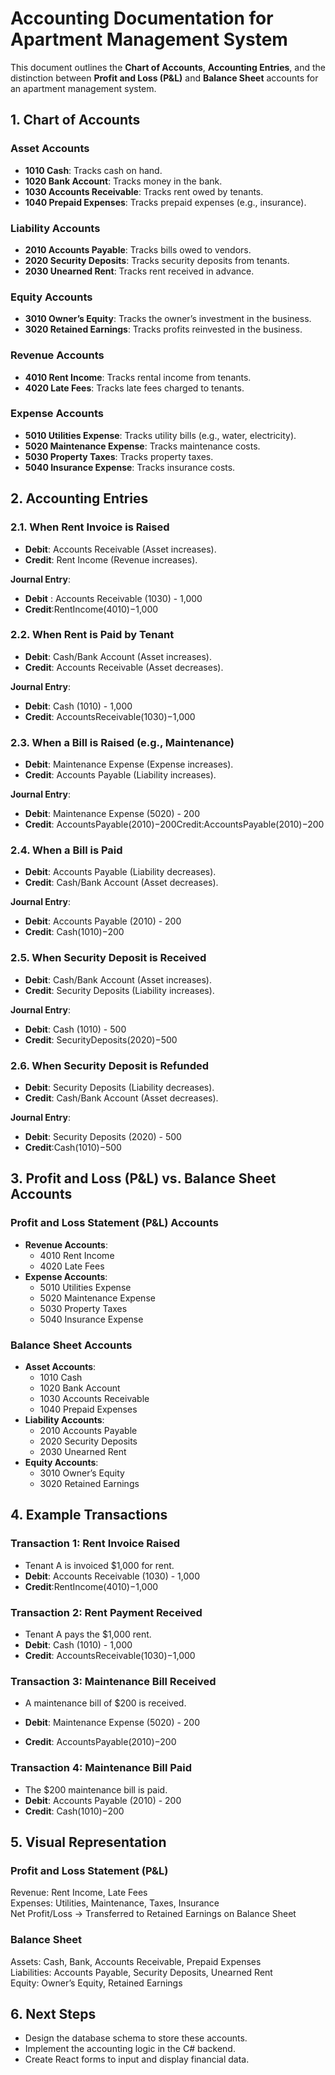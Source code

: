 
# Accounting Documentation for Apartment Management System

This document outlines the **Chart of Accounts**, **Accounting Entries**, and the distinction between **Profit and Loss (P&L)** and **Balance Sheet** accounts for an apartment management system.

## **1. Chart of Accounts**

### **Asset Accounts**
- **1010 Cash**: Tracks cash on hand.
- **1020 Bank Account**: Tracks money in the bank.
- **1030 Accounts Receivable**: Tracks rent owed by tenants.
- **1040 Prepaid Expenses**: Tracks prepaid expenses (e.g., insurance).

### **Liability Accounts**
- **2010 Accounts Payable**: Tracks bills owed to vendors.
- **2020 Security Deposits**: Tracks security deposits from tenants.
- **2030 Unearned Rent**: Tracks rent received in advance.

### **Equity Accounts**
- **3010 Owner’s Equity**: Tracks the owner’s investment in the business.
- **3020 Retained Earnings**: Tracks profits reinvested in the business.

### **Revenue Accounts**
- **4010 Rent Income**: Tracks rental income from tenants.
- **4020 Late Fees**: Tracks late fees charged to tenants.

### **Expense Accounts**
- **5010 Utilities Expense**: Tracks utility bills (e.g., water, electricity).
- **5020 Maintenance Expense**: Tracks maintenance costs.
- **5030 Property Taxes**: Tracks property taxes.
- **5040 Insurance Expense**: Tracks insurance costs.

## **2. Accounting Entries**

### **2.1. When Rent Invoice is Raised**
- **Debit**: Accounts Receivable (Asset increases).
- **Credit**: Rent Income (Revenue increases).

**Journal Entry**:
- **Debit** : Accounts Receivable (1030) -  1,000
- **Credit**:RentIncome(4010)−1,000

### **2.2. When Rent is Paid by Tenant**
- **Debit**: Cash/Bank Account (Asset increases).
- **Credit**: Accounts Receivable (Asset decreases).

**Journal Entry**:
- **Debit**: Cash (1010) -  1,000
- **Credit**: AccountsReceivable(1030)−1,000

### **2.3. When a Bill is Raised (e.g., Maintenance)**
- **Debit**: Maintenance Expense (Expense increases).
- **Credit**: Accounts Payable (Liability increases).

**Journal Entry**:
- **Debit**: Maintenance Expense (5020) - 200
- **Credit**: AccountsPayable(2010)−200Credit:AccountsPayable(2010)−200

### **2.4. When a Bill is Paid**
- **Debit**: Accounts Payable (Liability decreases).
- **Credit**: Cash/Bank Account (Asset decreases).

**Journal Entry**:
- **Debit**: Accounts Payable (2010) -  200
- **Credit**: Cash(1010)−200

### **2.5. When Security Deposit is Received**
- **Debit**: Cash/Bank Account (Asset increases).
- **Credit**: Security Deposits (Liability increases).

**Journal Entry**:
- **Debit**: Cash (1010) -  500
- **Credit**: SecurityDeposits(2020)−500

### **2.6. When Security Deposit is Refunded**
- **Debit**: Security Deposits (Liability decreases).
- **Credit**: Cash/Bank Account (Asset decreases).

**Journal Entry**:
- **Debit**: Security Deposits (2020) -  500
- **Credit**:Cash(1010)−500

## **3. Profit and Loss (P&L) vs. Balance Sheet Accounts**

### **Profit and Loss Statement (P&L) Accounts**
- **Revenue Accounts**:
  - 4010 Rent Income
  - 4020 Late Fees
- **Expense Accounts**:
  - 5010 Utilities Expense
  - 5020 Maintenance Expense
  - 5030 Property Taxes
  - 5040 Insurance Expense

### **Balance Sheet Accounts**
- **Asset Accounts**:
  - 1010 Cash
  - 1020 Bank Account
  - 1030 Accounts Receivable
  - 1040 Prepaid Expenses
- **Liability Accounts**:
  - 2010 Accounts Payable
  - 2020 Security Deposits
  - 2030 Unearned Rent
- **Equity Accounts**:
  - 3010 Owner’s Equity
  - 3020 Retained Earnings

## **4. Example Transactions**

### **Transaction 1: Rent Invoice Raised**
- Tenant A is invoiced $1,000 for rent.
- **Debit**: Accounts Receivable (1030) -  1,000 
- **Credit**:RentIncome(4010)−1,000

### **Transaction 2: Rent Payment Received**
- Tenant A pays the $1,000 rent.
- **Debit**: Cash (1010) -  1,000
- **Credit**: AccountsReceivable(1030)−1,000

### **Transaction 3: Maintenance Bill Received**
- A maintenance bill of $200 is received.

- **Debit**: Maintenance Expense (5020) -  200
- **Credit**: AccountsPayable(2010)−200

### **Transaction 4: Maintenance Bill Paid**
- The $200 maintenance bill is paid.
- **Debit**: Accounts Payable (2010) -  200
- **Credit**: Cash(1010)−200


## **5. Visual Representation**

### **Profit and Loss Statement (P&L)**

Revenue: Rent Income, Late Fees  
Expenses: Utilities, Maintenance, Taxes, Insurance  
Net Profit/Loss → Transferred to Retained Earnings on Balance Sheet

### **Balance Sheet**

Assets: Cash, Bank, Accounts Receivable, Prepaid Expenses  
Liabilities: Accounts Payable, Security Deposits, Unearned Rent  
Equity: Owner’s Equity, Retained Earnings

## **6. Next Steps**
- Design the database schema to store these accounts.
- Implement the accounting logic in the C# backend.
- Create React forms to input and display financial data.
